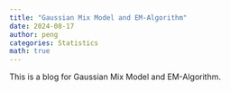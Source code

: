 ```yaml
---
title: "Gaussian Mix Model and EM-Algorithm"
date: 2024-08-17
author: peng
categories: Statistics
math: true
---
```


This is a blog for Gaussian Mix Model and EM-Algorithm. 
